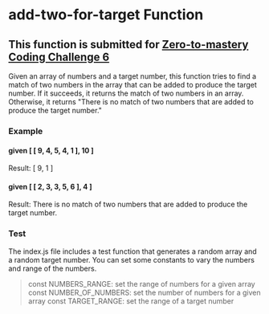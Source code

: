 # add-two-for-target Function
## This function is submitted for [Zero-to-mastery Coding Challenge 6](https://github.com/zero-to-mastery/Coding_Challenge-6)

Given an array of numbers and a target number, this function tries to find a match of two numbers in the array that can be added to produce the target number. If it succeeds, it returns the match of two numbers in an array. Otherwise, it returns "There is no match of two numbers that are added to produce the target number." 

### Example
#### given [ [ 9, 4, 5, 4, 1 ], 10 ]
Result: [ 9, 1 ]

#### given [ [ 2, 3, 3, 5, 6 ], 4 ]
Result: There is no match of two numbers that are added to produce the target number.

### Test
The index.js file includes a test function that generates a random array and a random target number. You can set some constants to vary the numbers and range of the numbers.

> const NUMBERS_RANGE: set the range of numbers for a given array
> const NUMBER_OF_NUMBERS: set the number of numbers for a given array
> const TARGET_RANGE: set the range of a target number
